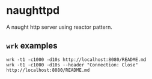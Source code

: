 # naughttpd
A naught http server using reactor pattern.

## `wrk` examples

```
wrk -t1 -c1000 -d10s http://localhost:8080/README.md
wrk -t1 -c1000 -d10s --header "Connection: Close" http://localhost:8080/README.md
```
